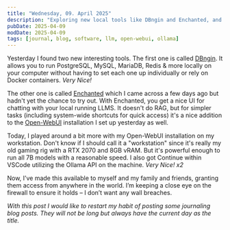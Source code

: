```yaml
---
title: "Wednesday, 09. April 2025"
description: "Exploring new local tools like DBngin and Enchanted, and restarting my journaling habit."
pubDate: 2025-04-09
modDate: 2025-04-09
tags: [journal, blog, software, llm, open-webui, ollama]
---
```


Yesterday I found two new interesting tools.
The first one is called [DBngin](https://dbngin.com).
It allows you to run
PostgreSQL, MySQL, MariaDB, Redis & more locally on your computer
without having to set each one up individually
or rely on Docker containers. _Very Nice!_

The other one is called [Enchanted](https://github.com/gluonfield/enchanted)
which I came across a few days ago
but hadn't yet the chance to try out.
With Enchanted, you get a nice UI
for chatting with your local running LLMS.
It doesn't do RAG, but for simpler tasks
(including system-wide shortcuts for quick access)
it's a nice addition to the [Open-WebUI](https://docs.openwebui.com) installation
I set up yesterday as well.

Today, I played around a bit more with my Open-WebUI installation on my workstation.
Don't know if I should call it a "workstation"
since it's really my old gaming rig with a RTX 2070 and 8GB vRAM.
But it's powerful enough to run all 7B models with a reasonable speed.
I also got Continue within VSCode utilizing the Ollama API on the machine.
_Very Nice! x2_

Now, I’ve made this available to myself and my family and friends, granting them access from anywhere in the world. I’m keeping a close eye on the firewall to ensure it holds – I don’t want any wall breaches.

_With this post I would like to restart my habit of posting some journaling blog posts. They will not be long but always have the current day as the title._
